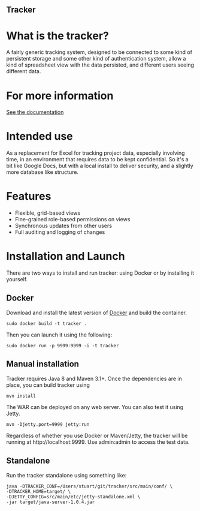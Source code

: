 Tracker
-------

What is the tracker?
====================

A fairly generic tracking system, designed to be connected to some kind of persistent
storage and some other kind of authentication system, allow a kind of spreadsheet view
with the data persisted, and different users seeing different data.


For more information
====================

[See the documentation](http://pughlab.github.io/tracker/)


Intended use
============

As a replacement for Excel for tracking project data, especially involving time, in an
environment that requires data to be kept confidential. So it's a bit like Google Docs,
but with a local install to deliver security, and a slightly more database like
structure.


Features
========

 * Flexible, grid-based views
 * Fine-grained role-based permissions on views
 * Synchronous updates from other users
 * Full auditing and logging of changes


Installation and Launch
=======================

There are two ways to install and run tracker: using Docker or by installing it
yourself.

Docker
--------
Download and install the latest version of [Docker](http://docker.com) and
build the container.

    sudo docker build -t tracker .

Then you can launch it using the following:

    sudo docker run -p 9999:9999 -i -t tracker

Manual installation
-------------------
Tracker requires Java 8 and Maven 3.1+. Once the dependencies are in place,
you can build tracker using

    mvn install

The WAR can be deployed on any web server. You can also test it using Jetty.

    mvn -Djetty.port=9999 jetty:run

Regardless of whether you use Docker or Maven/Jetty, the tracker will be running
at http://localhost:9999. Use admin:admin to access the test data.

Standalone
----------

Run the tracker standalone using something like:

    java -DTRACKER_CONF=/Users/stuart/git/tracker/src/main/conf/ \
    -DTRACKER_HOME=target/ \
    -DJETTY_CONFIG=src/main/etc/jetty-standalone.xml \
    -jar target/java-server-1.0.4.jar
